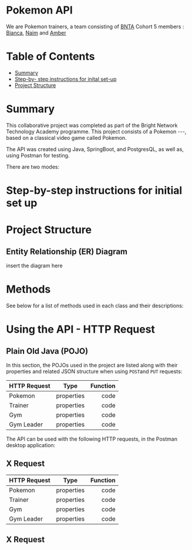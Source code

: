 # Pokemon API

We are Pokemon trainers, a team consisting of [BNTA](https://techacademy.brightnetwork.co.uk/) Cohort 5 members : [Bianca](https://github.com/biancakendall29), [Naim](https://github.com/N41M) and [Amber](https://github.com/aakamara)


# Table of Contents
- [Summary](#summary)
- [Step-by- step instructions for inital set-up](#step-by-step-instructions-for-initial-set-up)
- [Project Structure](#project-structure)


# Summary
This collaborative project was completed as part of the Bright Network Technology Academy programme. This project consists of a Pokemon ---, based on a classical video game called Pokemon.

The API was created using Java, SpringBoot, and PostgresQL, as well as, using Postman for testing. 

There are two modes:


# Step-by-step instructions for initial set up

# Project Structure

## Entity Relationship (ER) Diagram

insert the diagram here

# Methods
See below for a list of methods used in each class and their descriptions:

# Using the API - HTTP Request
## Plain Old Java (POJO)
In this section, the POJOs used in the project are listed along with their properties and related JSON structure when using `POST`and `PUT` requests:

| HTTP Request      | Type | Function    |
| :---        |    :----:   |          ---: |
| Pokemon      | properties    | code  |
| Trainer  | properties        | code    |
| Gym  | properties        | code    |
| Gym Leader  | properties        | code    |

The API can be used with the following HTTP requests, in the Postman desktop application:

## X Request

| HTTP Request      | Type | Function    |
| :---        |    :----:   |          ---: |
| Pokemon      | properties    | code  |
| Trainer  | properties        | code    |
| Gym  | properties        | code    |
| Gym Leader  | properties        | code    |

## X Request


